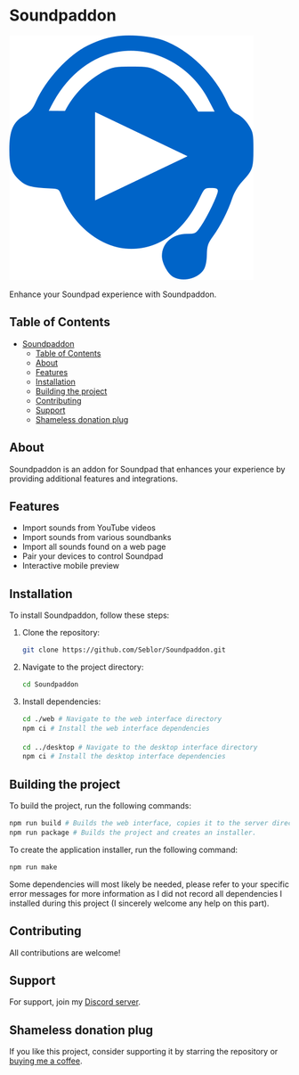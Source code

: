 # Soundpaddon

![Soundpaddon Logo](web/static/logo.svg)

Enhance your Soundpad experience with Soundpaddon.

## Table of Contents

- [Soundpaddon](#soundpaddon)
  - [Table of Contents](#table-of-contents)
  - [About](#about)
  - [Features](#features)
  - [Installation](#installation)
  - [Building the project](#building-the-project)
  - [Contributing](#contributing)
  - [Support](#support)
  - [Shameless donation plug](#shameless-donation-plug)

## About

Soundpaddon is an addon for Soundpad that enhances your experience by providing additional features and integrations.

## Features

- Import sounds from YouTube videos
- Import sounds from various soundbanks
- Import all sounds found on a web page
- Pair your devices to control Soundpad
- Interactive mobile preview

## Installation

To install Soundpaddon, follow these steps:

1. Clone the repository:
    ```sh
    git clone https://github.com/Seblor/Soundpaddon.git
    ```
2. Navigate to the project directory:
    ```sh
    cd Soundpaddon
    ```
3. Install dependencies:
    ```sh
    cd ./web # Navigate to the web interface directory
    npm ci # Install the web interface dependencies

    cd ../desktop # Navigate to the desktop interface directory
    npm ci # Install the desktop interface dependencies
    ```

## Building the project

To build the project, run the following commands:

```sh
npm run build # Builds the web interface, copies it to the server directory, and transpiles the server
npm run package # Builds the project and creates an installer.
```

To create the application installer, run the following command:

```sh
npm run make
```

Some dependencies will most likely be needed, please refer to your specific error messages for more information as I did not record all dependencies I installed during this project (I sincerely welcome any help on this part).

## Contributing

All contributions are welcome!

## Support

For support, join my [Discord server](https://support.soundpaddon.app).

## Shameless donation plug

If you like this project, consider supporting it by starring the repository or [buying me a coffee](https://ko-fi.com/seblor).
